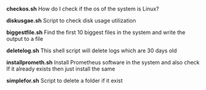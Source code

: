 **checkos.sh**
How do I check if the os of the system is Linux?

**diskusgae.sh**
Script to check disk usage utilization

**biggestfile.sh**
Find the first 10 biggest files in the system and write the output to a file

**deletelog.sh**
This shell script will delete logs which are 30 days old

**installprometh.sh**
Install Prometheus software in the system and also check 
If it already exists then just install the same

**simplefor.sh**
Script to delete a folder if it exist


